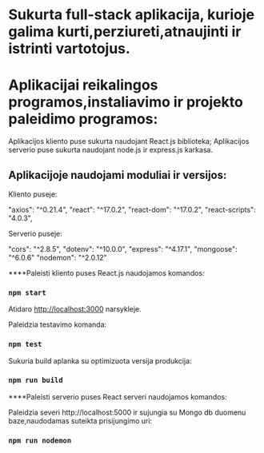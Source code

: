 # Sukurta full-stack aplikacija, kurioje galima kurti,perziureti,atnaujinti ir istrinti vartotojus.

# Aplikacijai reikalingos programos,instaliavimo ir projekto paleidimo programos:

Aplikacijos kliento puse sukurta naudojant React.js biblioteka;
Aplikacijos serverio puse sukurta naudojant node.js ir express.js karkasa.

## Aplikacijoje naudojami moduliai ir versijos:

Kliento puseje:

"axios": "^0.21.4",
"react": "^17.0.2",
"react-dom": "^17.0.2",
"react-scripts": "4.0.3",

Serverio puseje:

"cors": "^2.8.5",
"dotenv": "^10.0.0",
"express": "^4.17.1",
"mongoose": "^6.0.6"
"nodemon": "^2.0.12"

\*\*\*\*Paleisti kliento puses React.js naudojamos komandos:

### `npm start`

Atidaro [http://localhost:3000](http://localhost:3000) narsykleje.

Paleidzia testavimo komanda:

### `npm test`

Sukuria build aplanka su optimizuota versija produkcija:

### `npm run build`

\*\*\*\*Paleisti serverio puses React serveri naudojamos komandos:

Paleidzia severi http://localhost:5000 ir sujungia su Mongo db duomenu baze,naudodamas suteikta prisijungimo uri:

### `npm run nodemon`
